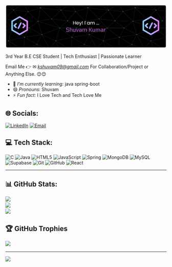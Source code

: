 <p align="center">
  <img src="https://raw.githubusercontent.com/Shuvam00032/Shuvam00032/main/image/github-header-banner.png" alt="Hello World! I'm Shuvam Kumar" width="1000"/>
</p>
3rd Year B.E CSE Student | Tech Enthusiast | Passionate Learner

Email Me 👉 ✉ *kshuvam09@gmail.com* For Collaboration/Project or Anything Else. 😊😊

- 🌱 *I’m currently learning:* java spring-boot
- 😄 *Pronouns:* Shuvam
- ⚡ *Fun fact:* I Love Tech and Tech Love Me
## 🌐 Socials:
[![LinkedIn](https://img.shields.io/badge/LinkedIn-0A66C2?style=for-the-badge&logo=linkedin&logoColor=white)](https://linkedin.com/in/shuvam-kumar-a8273428b) [![Email](https://img.shields.io/badge/Email-D14836?style=for-the-badge&logo=gmail&logoColor=white)](mailto:kshuvam09@gmail.com) 

## 💻 Tech Stack:
![C](https://img.shields.io/badge/c-%2300599C.svg?style=for-the-badge&logo=c&logoColor=white) 
![Java](https://img.shields.io/badge/java-%23ED8B00.svg?style=for-the-badge&logo=openjdk&logoColor=white) 
![HTML5](https://img.shields.io/badge/html5-%23E34F26.svg?style=for-the-badge&logo=html5&logoColor=white) 
![JavaScript](https://img.shields.io/badge/javascript-%23323330.svg?style=for-the-badge&logo=javascript&logoColor=%23F7DF1E) 
![Spring](https://img.shields.io/badge/spring-%236DB33F.svg?style=for-the-badge&logo=spring&logoColor=white) 
![MongoDB](https://img.shields.io/badge/MongoDB-%234ea94b.svg?style=for-the-badge&logo=mongodb&logoColor=white) 
![MySQL](https://img.shields.io/badge/mysql-4479A1.svg?style=for-the-badge&logo=mysql&logoColor=white) 
![Supabase](https://img.shields.io/badge/Supabase-3ECF8E?style=for-the-badge&logo=supabase&logoColor=white) 
![Git](https://img.shields.io/badge/git-%23F05033.svg?style=for-the-badge&logo=git&logoColor=white) 
![GitHub](https://img.shields.io/badge/github-%23121011.svg?style=for-the-badge&logo=github&logoColor=white) 
![React](https://img.shields.io/badge/react-%2320232a.svg?style=for-the-badge&logo=react&logoColor=%2361DAFB)

---



## 📊 GitHub Stats:
![](https://github-readme-stats.vercel.app/api?username=Shuvam00032&theme=github_dark&hide_border=false&include_all_commits=false&count_private=false)<br/>
![](https://nirzak-streak-stats.vercel.app/?user=Shuvam00032&theme=github_dark&hide_border=false)<br/>
![](https://github-readme-stats.vercel.app/api/top-langs/?username=Shuvam00032&theme=github_dark&hide_border=false&include_all_commits=false&count_private=false&layout=compact)

## 🏆 GitHub Trophies
![](https://github-profile-trophy.vercel.app/?username=Shuvam00032&theme=dark_title&no-frame=false&no-bg=true&margin-w=4)



---
[![](https://visitcount.itsvg.in/api?id=Shuvam00032&icon=0&color=0)](https://visitcount.itsvg.in)
